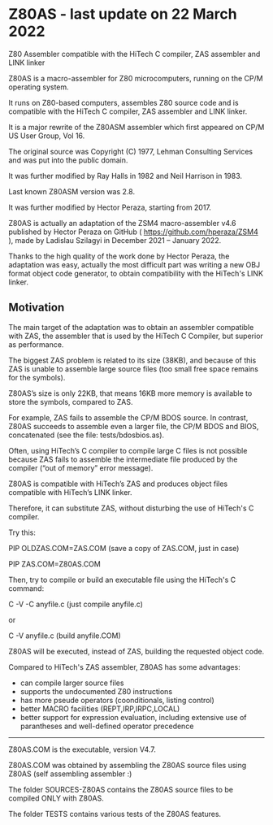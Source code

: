 # Z80AS - last update on 22 March 2022
Z80 Assembler compatible with the HiTech C compiler, ZAS assembler and LINK linker

Z80AS is a macro-assembler for Z80 microcomputers, running on the CP/M operating system. 

It runs on Z80-based computers, assembles Z80 source code and is compatible with the HiTech C compiler, ZAS assembler and LINK linker.

It is a major rewrite of the Z80ASM assembler which first appeared on CP/M US User Group, Vol 16. 

The original source was Copyright (C) 1977, Lehman Consulting Services and was put into the public domain. 

It was further modified by Ray Halls in 1982 and Neil Harrison in 1983. 

Last known Z80ASM version was 2.8. 

It was further modified by Hector Peraza, starting from 2017. 

Z80AS is actually an adaptation of the ZSM4 macro-assembler v4.6 published by Hector Peraza on GitHub ( https://github.com/hperaza/ZSM4 ), made by Ladislau Szilagyi in December 2021 – January 2022.

Thanks to the high quality of the work done by Hector Peraza, the adaptation was easy, actually the most difficult part was writing a new OBJ format object code generator, to obtain compatibility with the HiTech's LINK linker.

Motivation
----------

The main target of the adaptation was to obtain an assembler compatible with ZAS, the assembler that is used by the HiTech C Compiler, but superior as performance. 

The biggest ZAS problem is related to its size (38KB), and because of this ZAS is unable to assemble large source files (too small free space remains for the symbols). 

Z80AS’s size is only 22KB, that means 16KB more memory is available to store the symbols, compared to ZAS.

For example, ZAS fails to assemble the CP/M BDOS source. In contrast, Z80AS succeeds to assemble even a larger file, the CP/M BDOS and BIOS, concatenated (see the file: tests/bdosbios.as).

Often, using HiTech’s C compiler to compile large C files is not possible because ZAS fails to assemble the intermediate file produced by the compiler (“out of memory” error message).

Z80AS is compatible with HiTech’s ZAS and produces object files compatible with HiTech’s LINK linker. 

Therefore, it can substitute ZAS, without disturbing the use of HiTech's C compiler.

Try this:

PIP OLDZAS.COM=ZAS.COM (save a copy of ZAS.COM, just in case)
  
PIP ZAS.COM=Z80AS.COM

Then, try to compile or build an executable file using the HiTech's C command:

C -V -C anyfile.c (just compile anyfile.c)

or

C -V anyfile.c (build anyfile.COM)

Z80AS will be executed, instead of ZAS, building the requested object code.

Compared to HiTech's ZAS assembler, Z80AS has some advantages:

- can compile larger source files
- supports the undocumented Z80 instructions
- has more pseude operators (coonditionals, listing control)
- better MACRO facilities (REPT,IRP,IRPC,LOCAL)
- better support for expression evaluation, including extensive use of parantheses and well-defined operator precedence

----------------------------------------------------------------------------------------

Z80AS.COM is the executable, version V4.7.

Z80AS.COM was obtained by assembling the Z80AS source files using Z80AS (self assembling assembler :)

The folder SOURCES-Z80AS contains the Z80AS source files to be compiled ONLY with Z80AS.

The folder TESTS contains various tests of the Z80AS features.

